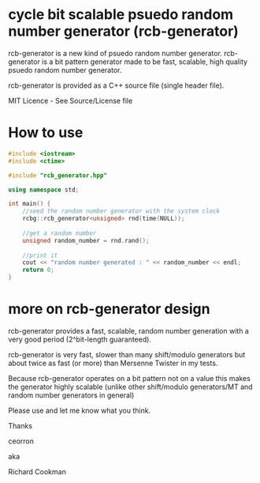 # cycle bit scalable psuedo random number generator (rcb-generator)

rcb-generator is a new kind of psuedo random number generator. rcb-generator is a bit pattern generator made to be fast, scalable, high quality psuedo random number generator.

rcb-generator is provided as a C++ source file (single header file).

MIT Licence - See Source/License file

# How to use

```C++
#include <iostream>
#include <ctime>

#include "rcb_generator.hpp"

using namespace std;

int main() {
	//seed the random number generator with the system clock
	rcbg::rcb_generator<unsigned> rnd(time(NULL));
	
	//get a random number
	unsigned random_number = rnd.rand();
	
	//print it
	cout << "random number generated : " << random_number << endl;
	return 0;
}
```

# more on rcb-generator design

rcb-generator provides a fast, scalable, random number generation with a very good period (2^bit-length guaranteed).

rcb-generator is very fast, slower than many shift/modulo generators but about twice as fast (or more) than Mersenne Twister in my tests.

Because rcb-generator operates on a bit pattern not on a value this makes the generator highly scalable (unlike other shift/modulo generators/MT and random number generators in general)

Please use and let me know what you think.

Thanks

ceorron

aka

Richard Cookman